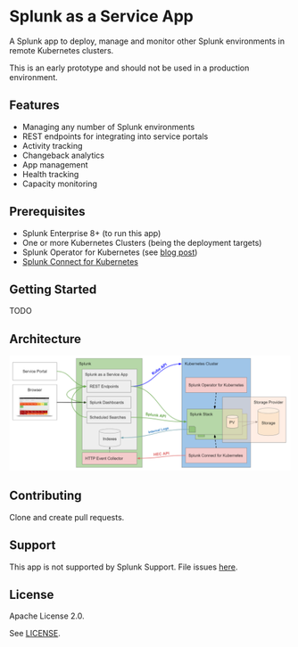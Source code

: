# Splunk as a Service App

A Splunk app to deploy, manage and monitor other Splunk environments in remote Kubernetes clusters.

This is an early prototype and should not be used in a production environment.

## Features

- Managing any number of Splunk environments
- REST endpoints for integrating into service portals
- Activity tracking
- Changeback analytics
- App management
- Health tracking
- Capacity monitoring

## Prerequisites

- Splunk Enterprise 8+ (to run this app)
- One or more Kubernetes Clusters (being the deployment targets)
- Splunk Operator for Kubernetes (see [blog post](https://www.splunk.com/blog/2019/05/08/an-insider-s-guide-to-splunk-on-containers-and-kubernetes.html))
- [Splunk Connect for Kubernetes](https://github.com/splunk/splunk-connect-for-kubernetes)

## Getting Started

TODO

## Architecture

![Image of Yaktocat](architecture.png)

## Contributing

Clone and create pull requests.

## Support

This app is not supported by Splunk Support. File issues [here](https://github.com/hovu96/splunk_as_a_service_app/issues/new).

## License

Apache License 2.0.

See [LICENSE](LICENSE).